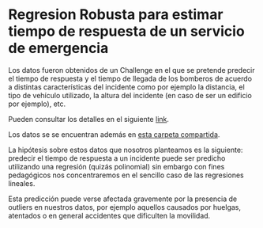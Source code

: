 # Regresion Robusta para estimar tiempo de respuesta de un servicio de emergencia

Los datos fueron obtenidos de un Challenge en el que se pretende predecir el tiempo de respuesta y el tiempo de llegada de los bomberos de acuerdo a distintas 
características del incidente como por ejemplo la distancia, el tipo de vehículo utilizado, la altura del incidente (en caso de ser un edificio por ejemplo), etc.

Pueden consultar los detalles en el siguiente [link](https://paris-fire-brigade.github.io/data-challenge/challenge.html). 

Los datos se se encuentran además en [esta carpeta compartida](https://drive.google.com/drive/folders/1Q5O4kHjfwNxZ-ib8GQG04seCeBl2ywv4?usp=sharing).

La hipótesis sobre estos datos que nosotros planteamos es la siguiente: predecir el tiempo de respuesta a un incidente puede ser predicho utilizando una regresión 
(quizás polinomial) sin embargo con fines pedagógicos nos concentraremos en el sencillo caso de las regresiones lineales. 

Esta predicción puede verse afectada gravemente por la presencia de outliers en nuestros datos, por ejemplo aquellos causados por huelgas, atentados o en general accidentes 
que dificulten la movilidad.


